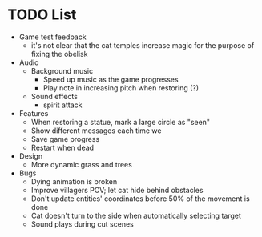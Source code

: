 # TODO List

- Game test feedback
  - it's not clear that the cat temples increase magic for the purpose of fixing the obelisk
- Audio
  - Background music
    - Speed up music as the game progresses
    - Play note in increasing pitch when restoring (?)
  - Sound effects
    - spirit attack
- Features
  - When restoring a statue, mark a large circle as "seen"
  - Show different messages each time we
  - Save game progress
  - Restart when dead
- Design
  - More dynamic grass and trees
- Bugs
  - Dying animation is broken
  - Improve villagers POV; let cat hide behind obstacles
  - Don't update entities' coordinates before 50% of the movement is done
  - Cat doesn't turn to the side when automatically selecting target
  - Sound plays during cut scenes

